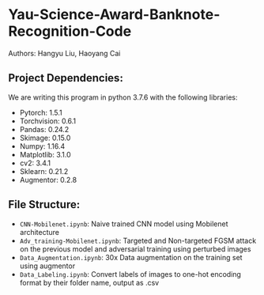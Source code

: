 # Yau-Science-Award-Banknote-Recognition-Code
Authors: Hangyu Liu, Haoyang Cai
## Project Dependencies:
We are writing this program in python 3.7.6 with the following libraries:
* Pytorch: 1.5.1
* Torchvision: 0.6.1
* Pandas: 0.24.2
* Skimage: 0.15.0
* Numpy: 1.16.4
* Matplotlib: 3.1.0
* cv2: 3.4.1
* Sklearn: 0.21.2
* Augmentor: 0.2.8
      
## File Structure:
* `CNN-Mobilenet.ipynb`: Naive trained CNN model using Mobilenet architecture
* `Adv_training-Mobilenet.ipynb`: Targeted and Non-targeted FGSM attack on the previous model and adversarial training using perturbed images
* `Data_Augmentation.ipynb`: 30x Data augmentation on the training set using augmentor
* `Data_Labeling.ipynb`: Convert labels of images to one-hot encoding format by their folder name, output as .csv
